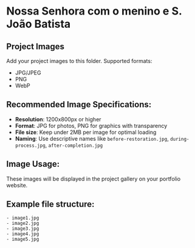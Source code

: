 # Nossa Senhora com o menino e S. João Batista

## Project Images

Add your project images to this folder. Supported formats:
- JPG/JPEG
- PNG
- WebP

## Recommended Image Specifications:
- **Resolution**: 1200x800px or higher
- **Format**: JPG for photos, PNG for graphics with transparency
- **File size**: Keep under 2MB per image for optimal loading
- **Naming**: Use descriptive names like `before-restoration.jpg`, `during-process.jpg`, `after-completion.jpg`

## Image Usage:
These images will be displayed in the project gallery on your portfolio website.

## Example file structure:
```
- image1.jpg
- image2.jpg
- image3.jpg
- image4.jpg
- image5.jpg
``` 
